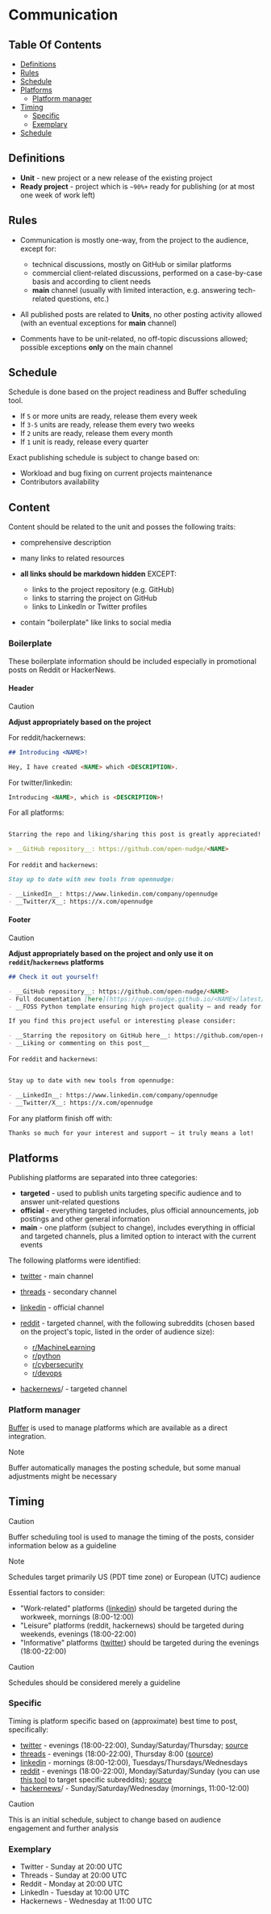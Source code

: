 <!--
SPDX-FileCopyrightText: © 2025 open-nudge <https://github.com/open-nudge>
SPDX-FileContributor: szymonmaszke <github@maszke.co>

SPDX-License-Identifier: Apache-2.0
-->

# Communication

## Table Of Contents

- [Definitions](#definitions)
- [Rules](#rules)
- [Schedule](#schedule)
- [Platforms](#platforms)
    - [Platform manager](#platform-manager)
- [Timing](#timing)
    - [Specific](#specific)
    - [Exemplary](#exemplary)
- [Schedule](#schedule)

## Definitions

- __Unit__ - new project or a new release of the existing project
- __Ready project__ - project which is `~90%+` ready for publishing
    (or at most one week of work left)

## Rules

- Communication is mostly one-way, from the project to the audience,
    except for:

    - technical discussions, mostly on GitHub or similar platforms
    - commercial client-related discussions, performed
        on a case-by-case basis and according to client needs
    - __main__ channel (usually with limited interaction, e.g. answering
        tech-related questions, etc.)

- All published posts are related to __Units__, no other posting activity
    allowed (with an eventual exceptions for __main__ channel)

- Comments have to be unit-related, no off-topic discussions allowed;
    possible exceptions __only__ on the main channel

## Schedule

Schedule is done based on the project readiness and Buffer
scheduling tool.

- If `5` or more units are ready, release them every week
- If `3-5` units are ready, release them every two weeks
- If `2` units are ready, release them every month
- If `1` unit is ready, release every quarter

Exact publishing schedule is subject to change based on:

- Workload and bug fixing on current projects maintenance
- Contributors availability

## Content

Content should be related to the unit and posses the following traits:

- comprehensive description

- many links to related resources

- __all links should be markdown hidden__ EXCEPT:

    - links to the project repository (e.g. GitHub)
    - links to starring the project on GitHub
    - links to LinkedIn or Twitter profiles

- contain "boilerplate" like links to social media

### Boilerplate

These boilerplate information should be included especially in promotional
posts on Reddit or HackerNews.

#### Header

> [!CAUTION]
> __Adjust appropriately based on the project__

For reddit/hackernews:

```markdown
## Introducing <NAME>!

Hey, I have created <NAME> which <DESCRIPTION>.
```

For twitter/linkedin:

```markdown
Introducing <NAME>, which is <DESCRIPTION>!
```

<!-- pyml disable line-length-->

For all platforms:

```markdown

Starring the repo and liking/sharing this post is greatly appreciated!

> __GitHub repository__: https://github.com/open-nudge/<NAME>
```

<!-- pyml enable line-length-->

For `reddit` and `hackernews`:

```markdown
Stay up to date with new tools from opennudge:

- __LinkedIn__: https://www.linkedin.com/company/opennudge
- __Twitter/X__: https://x.com/opennudge
```

#### Footer

> [!CAUTION]
> __Adjust appropriately based on the project
> and only use it on `reddit`/`hackernews` platforms__

<!-- pyml disable line-length-->

```markdown
## Check it out yourself!

- __GitHub repository__: https://github.com/open-nudge/<NAME>
- Full documentation [here](https://open-nudge.github.io/<NAME>/latest/)
- __FOSS Python template ensuring high project quality — and ready for your own use__: https://github.com/open-nudge/opentemplate

If you find this project useful or interesting please consider:

- __Starring the repository on GitHub here__: https://github.com/open-nudge/<NAME>
- __Liking or commenting on this post__
```

<!-- pyml enable line-length-->

For `reddit` and `hackernews`:

```markdown

Stay up to date with new tools from opennudge:

- __LinkedIn__: https://www.linkedin.com/company/opennudge
- __Twitter/X__: https://x.com/opennudge
```

For any platform finish off with:

```markdown
Thanks so much for your interest and support — it truly means a lot!
```

## Platforms

Publishing platforms are separated into three categories:

- __targeted__ - used to publish units targeting specific audience
    and to answer unit-related questions
- __official__ - everything targeted includes, plus official
    announcements, job postings and other general information
- __main__ - one platform (subject to change), includes
    everything in official and targeted channels, plus
    a limited option to interact with the current events

The following platforms were identified:

- [twitter](https://www.x.com/) - main channel

- [threads](https://www.threads.com/) - secondary channel

- [linkedin](https://www.linkedin.com/) - official channel

- [reddit](https://www.reddit.com/) - targeted channel,
    with the following subreddits (chosen based on the project's topic,
    listed in the order of audience size):

    - [r/MachineLearning](https://www.reddit.com/r/MachineLearning/)
    - [r/python](https://www.reddit.com/r/python/)
    - [r/cybersecurity](https://www.reddit.com/r/cybersecurity/)
    - [r/devops](https://www.reddit.com/r/devops/)

- [hackernews](https://hackernews.com)/ - targeted channel

### Platform manager

[Buffer](https://buffer.com/) is used to manage platforms which
are available as a direct integration.

> [!NOTE]
> Buffer automatically manages the posting schedule, but some manual
> adjustments might be necessary

## Timing

> [!CAUTION]
> Buffer scheduling tool is used to manage the timing of the posts,
> consider information below as a guideline

> [!NOTE]
> Schedules target primarily US (PDT time zone) or European (UTC) audience

Essential factors to consider:

- "Work-related" platforms ([linkedin](https://www.linkedin.com/)) should be
    targeted during the workweek, mornings (8:00-12:00)
- "Leisure" platforms (reddit, hackernews) should be targeted during
    weekends, evenings (18:00-22:00)
- "Informative" platforms ([twitter](https://www.x.com/)) should be
    targeted during the evenings (18:00-22:00)

> [!CAUTION]
> Schedules should be considered merely a guideline

### Specific

Timing is platform specific based on (approximate) best time to post, specifically:

- [twitter](https://www.x.com/) - evenings (18:00-22:00),
    Sunday/Saturday/Thursday; [source](https://besttimetopost.blue/howard.fm)
- [threads](https://www.threads.com/) - evenings (18:00-22:00),
    Thursday 8:00 ([source](https://www.hopperhq.com/blog/best-time-to-post-on-threads/))
- [linkedin](https://www.linkedin.com/) - mornings (8:00-12:00),
    Tuesdays/Thursdays/Wednesdays
- [reddit](https://www.reddit.com/) - evenings (18:00-22:00),
    Monday/Saturday/Sunday (you can use
    [this tool](https://dashboard.laterforreddit.com/analysis)
    to target specific subreddits);
    [source](https://dashboard.laterforreddit.com/analysis/?subreddit=r%2FMachineLearning&threshold=100&period=year)
- [hackernews](https://hackernews.com)/ - Sunday/Saturday/Wednesday
    (mornings, 11:00-12:00)

> [!CAUTION]
> This is an initial schedule, subject to change based on audience engagement
> and further analysis

### Exemplary

- Twitter - Sunday at 20:00 UTC
- Threads - Sunday at 20:00 UTC
- Reddit - Monday at 20:00 UTC
- LinkedIn - Tuesday at 10:00 UTC
- Hackernews - Wednesday at 11:00 UTC
